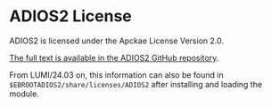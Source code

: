 # ADIOS2 License

ADIOS2 is licensed under the Apckae License Version 2.0.

[The full text is available in the ADIOS2 GitHub repository](https://raw.githubusercontent.com/ornladios/ADIOS2/master/LICENSE).

From LUMI/24.03 on, this information can also be found in
`$EBROOTADIOS2/share/licenses/ADIOS2` after installing and loading the module.
